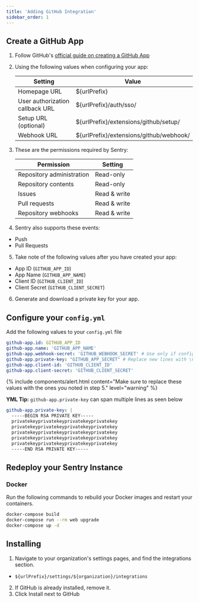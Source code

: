 ```yaml
---
title: 'Adding GitHub Integration'
sidebar_order: 1
---
```


## Create a GitHub App

1. Follow GitHub's [official guide on creating a GitHub App](https://developer.github.com/apps/building-github-apps/creating-a-github-app/)
2. Using the following values when configuring your app:

    | Setting | Value |
    | ---- | ---- |
    | Homepage URL | ${urlPrefix} |
    | User authorization callback URL | ${urlPrefix}/auth/sso/ |
    | Setup URL (optional) | ${urlPrefix}/extensions/github/setup/ |
    | Webhook URL | ${urlPrefix}/extensions/github/webhook/ |

3. These are the permissions required by Sentry:

    | Permission | Setting |
    |---|---|
    | Repository administration | Read-only |
    | Repository contents | Read-only |
    | Issues | Read & write |
    | Pull requests | Read & write |
    | Repository webhooks | Read & write |

4. Sentry also supports these events:
  - Push
  - Pull Requests
  
5. Take note of the following values after you have created your app:
  - App ID (`GITHUB_APP_ID`)
  - App Name (`GITHUB_APP_NAME`)
  - Client ID (`GITHUB_CLIENT_ID`)
  - Client Secret (`GITHUB_CLIENT_SECRET`)

6. Generate and download a private key for your app.


## Configure your `config.yml`

Add the following values to your `config.yml` file

```yml
github-app.id: GITHUB_APP_ID
github-app.name: 'GITHUB_APP_NAME'
github-app.webhook-secret: 'GITHUB_WEBHOOK_SECRET' # Use only if configured in GitHub
github-app.private-key: "GITHUB_APP_SECRET" # Replace new lines with \n to preserve them.
github-app.client-id: 'GITHUB_CLIENT_ID'
github-app.client-secret: 'GITHUB_CLIENT_SECRET'
```

{% include components/alert.html
    content="Make sure to replace these values with the ones you noted in step 5."
    level="warning"
  %}

**YML Tip:** `github-app.private-key` can span multiple lines as seen below

```yml
github-app.private-key: |
  -----BEGIN RSA PRIVATE KEY-----
  privatekeyprivatekeyprivatekeyprivatekey
  privatekeyprivatekeyprivatekeyprivatekey
  privatekeyprivatekeyprivatekeyprivatekey
  privatekeyprivatekeyprivatekeyprivatekey
  privatekeyprivatekeyprivatekeyprivatekey
  -----END RSA PRIVATE KEY-----
```

## Redeploy your Sentry Instance

### Docker

Run the following commands to rebuild your Docker images and restart your containers.

```bash
docker-compose build
docker-compose run --rm web upgrade
docker-compose up -d
```

## Installing

1. Navigate to your organization's settings pages, and find the integrations section.
  - `${urlPrefix}/settings/${organization}/integrations`
2. If GitHub is already installed, remove it.
3. Click Install next to GitHub
